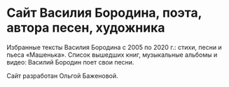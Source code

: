 # Сайт Василия Бородина, поэта, автора песен, художника

Избранные тексты Василия Бородина с 2005 по 2020 г.: стихи, песни и пьеса «Машенька». Список вышедших книг, музыкальные альбомы и видео: Василий Бородин поет свои песни.

Сайт разработан Ольгой Баженовой.
